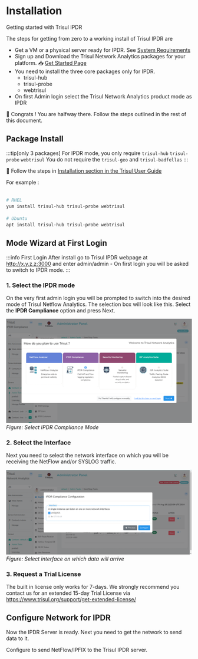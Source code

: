 # Installation 

Getting started with Trisul IPDR 

The steps for getting from zero to a working install of Trisul IPDR  are

- Get a VM or a physical server ready for IPDR. See [System Requirements](/docs/ag/install/requirements)
- Sign up and Download the Trisul Network Analytics packages for your platform. :inbox_tray: [Get Started Page](https://trisul.org/get-started)
- You need to install the three core packages only for IPDR. 
  -  trisul-hub  
  -  trisul-probe 
  -  webtrisul
- On first Admin login select the Trisul Network Analytics product mode as IPDR 



:clap: Congrats ! You are halfway there. Follow the steps outlined in the rest of this document.

## Package Install


:::tip[only 3 packages]
For IPDR mode, you only require `trisul-hub`  `trisul-probe` `webtrisul`
You do not require the `trisul-geo` and `trisul-badfellas` 
:::


:memo: Follow the steps in  [Installation section in the Trisul User Guide](/docs/ag/install/doinstall) 

For example : 

 ```bash

# RHEL 
yum install trisul-hub trisul-probe webtrisul 

# Ubuntu
apt install trisul-hub trisul-probe webtrisul 
 ```


## Mode Wizard at First Login

:::info First Login
After install go to Trisul IPDR webpage at  http://x.y.z.z:3000 and enter admin/admin - On first login you will be asked to switch to IPDR mode.
:::


### 1. Select the IPDR mode

On the very first admin login you will be prompted to switch into the desired mode of Trisul Netflow Analytics. The selection box will look like this. Select the **IPDR Compliance** option and press Next. 

![select IPDR mode](images/prodmode_ipdr.png)
*Figure: Select IPDR Compliance Mode*

### 2. Select the Interface 

Next you need to select the network interface on which you will be receiving the NetFlow and/or SYSLOG traffic. 

![select network interface](images/login-select-interface.png)
*Figure: Select interface on which data will arrive*


### 3. Request a Trial License 

The built in license only works for 7-days.  We strongly recommend you contact us for an extended 15-day Trial License via https://www.trisul.org/support/get-extended-license/ 

## Configure Network for IPDR

Now the IPDR Server is ready. Next you need to get the network to send data to it. 

Configure to send NetFlow/IPFIX to the Trisul IPDR server. 